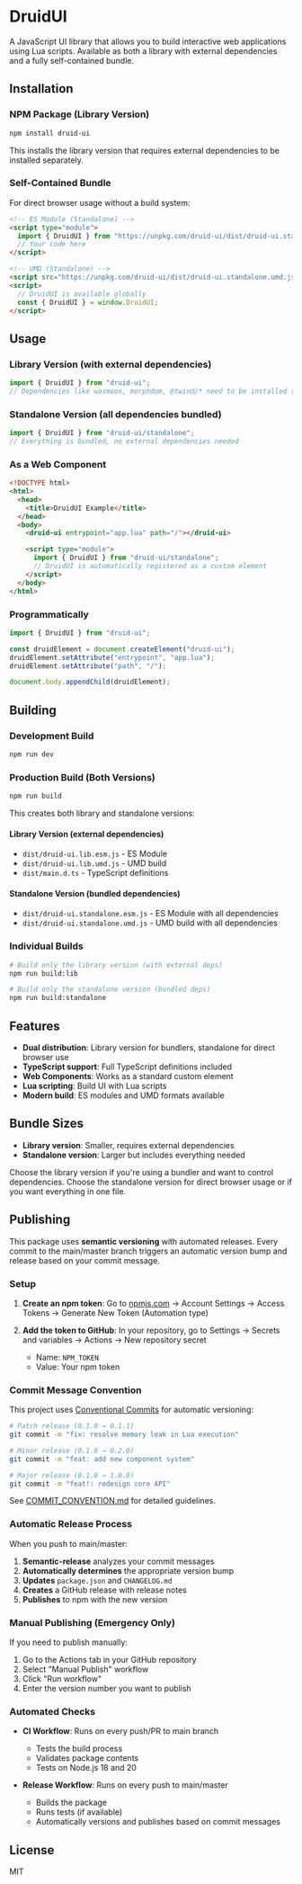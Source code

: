 # DruidUI

A JavaScript UI library that allows you to build interactive web applications using Lua scripts. Available as both a library with external dependencies and a fully self-contained bundle.

## Installation

### NPM Package (Library Version)

```bash
npm install druid-ui
```

This installs the library version that requires external dependencies to be installed separately.

### Self-Contained Bundle

For direct browser usage without a build system:

```html
<!-- ES Module (Standalone) -->
<script type="module">
  import { DruidUI } from "https://unpkg.com/druid-ui/dist/druid-ui.standalone.esm.js";
  // Your code here
</script>

<!-- UMD (Standalone) -->
<script src="https://unpkg.com/druid-ui/dist/druid-ui.standalone.umd.js"></script>
<script>
  // DruidUI is available globally
  const { DruidUI } = window.DruidUI;
</script>
```

## Usage

### Library Version (with external dependencies)

```javascript
import { DruidUI } from "druid-ui";
// Dependencies like wasmoon, morphdom, @twind/* need to be installed separately
```

### Standalone Version (all dependencies bundled)

```javascript
import { DruidUI } from "druid-ui/standalone";
// Everything is bundled, no external dependencies needed
```

### As a Web Component

```html
<!DOCTYPE html>
<html>
  <head>
    <title>DruidUI Example</title>
  </head>
  <body>
    <druid-ui entrypoint="app.lua" path="/"></druid-ui>

    <script type="module">
      import { DruidUI } from "druid-ui/standalone";
      // DruidUI is automatically registered as a custom element
    </script>
  </body>
</html>
```

### Programmatically

```javascript
import { DruidUI } from "druid-ui";

const druidElement = document.createElement("druid-ui");
druidElement.setAttribute("entrypoint", "app.lua");
druidElement.setAttribute("path", "/");

document.body.appendChild(druidElement);
```

## Building

### Development Build

```bash
npm run dev
```

### Production Build (Both Versions)

```bash
npm run build
```

This creates both library and standalone versions:

#### Library Version (external dependencies)

- `dist/druid-ui.lib.esm.js` - ES Module
- `dist/druid-ui.lib.umd.js` - UMD build
- `dist/main.d.ts` - TypeScript definitions

#### Standalone Version (bundled dependencies)

- `dist/druid-ui.standalone.esm.js` - ES Module with all dependencies
- `dist/druid-ui.standalone.umd.js` - UMD build with all dependencies

### Individual Builds

```bash
# Build only the library version (with external deps)
npm run build:lib

# Build only the standalone version (bundled deps)
npm run build:standalone
```

## Features

- **Dual distribution**: Library version for bundlers, standalone for direct browser use
- **TypeScript support**: Full TypeScript definitions included
- **Web Components**: Works as a standard custom element
- **Lua scripting**: Build UI with Lua scripts
- **Modern build**: ES modules and UMD formats available

## Bundle Sizes

- **Library version**: Smaller, requires external dependencies
- **Standalone version**: Larger but includes everything needed

Choose the library version if you're using a bundler and want to control dependencies. Choose the standalone version for direct browser usage or if you want everything in one file.

## Publishing

This package uses **semantic versioning** with automated releases. Every commit to the main/master branch triggers an automatic version bump and release based on your commit message.

### Setup

1. **Create an npm token**: Go to [npmjs.com](https://www.npmjs.com) → Account Settings → Access Tokens → Generate New Token (Automation type)

2. **Add the token to GitHub**: In your repository, go to Settings → Secrets and variables → Actions → New repository secret
   - Name: `NPM_TOKEN`
   - Value: Your npm token

### Commit Message Convention

This project uses [Conventional Commits](https://www.conventionalcommits.org/) for automatic versioning:

```bash
# Patch release (0.1.0 → 0.1.1)
git commit -m "fix: resolve memory leak in Lua execution"

# Minor release (0.1.0 → 0.2.0)
git commit -m "feat: add new component system"

# Major release (0.1.0 → 1.0.0)
git commit -m "feat!: redesign core API"
```

See [COMMIT_CONVENTION.md](./COMMIT_CONVENTION.md) for detailed guidelines.

### Automatic Release Process

When you push to main/master:

1. **Semantic-release** analyzes your commit messages
2. **Automatically determines** the appropriate version bump
3. **Updates** `package.json` and `CHANGELOG.md`
4. **Creates** a GitHub release with release notes
5. **Publishes** to npm with the new version

### Manual Publishing (Emergency Only)

If you need to publish manually:

1. Go to the Actions tab in your GitHub repository
2. Select "Manual Publish" workflow
3. Click "Run workflow"
4. Enter the version number you want to publish

### Automated Checks

- **CI Workflow**: Runs on every push/PR to main branch

  - Tests the build process
  - Validates package contents
  - Tests on Node.js 18 and 20

- **Release Workflow**: Runs on every push to main/master
  - Builds the package
  - Runs tests (if available)
  - Automatically versions and publishes based on commit messages

## License

MIT
